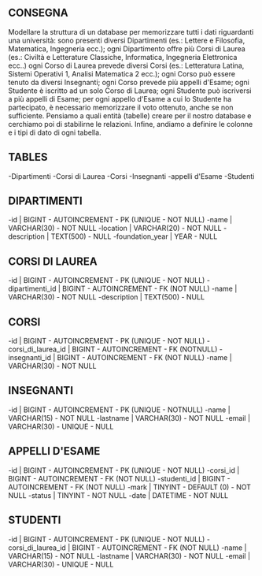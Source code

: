 ## CONSEGNA

Modellare la struttura di un database per memorizzare tutti i dati riguardanti una università:
sono presenti diversi Dipartimenti (es.: Lettere e Filosofia, Matematica, Ingegneria ecc.);
ogni Dipartimento offre più Corsi di Laurea (es.: Civiltà e Letterature Classiche, Informatica, Ingegneria Elettronica ecc..)
ogni Corso di Laurea prevede diversi Corsi (es.: Letteratura Latina, Sistemi Operativi 1, Analisi Matematica 2 ecc.);
ogni Corso può essere tenuto da diversi Insegnanti;
ogni Corso prevede più appelli d'Esame;
ogni Studente è iscritto ad un solo Corso di Laurea;
ogni Studente può iscriversi a più appelli di Esame;
per ogni appello d'Esame a cui lo Studente ha partecipato, è necessario memorizzare il voto ottenuto, anche se non sufficiente. Pensiamo a quali entità (tabelle) creare per il nostro database e cerchiamo poi di stabilirne le relazioni. Infine, andiamo a definire le colonne e i tipi di dato di ogni tabella.

## TABLES
-Dipartimenti
-Corsi di Laurea
-Corsi
-Insegnanti
-appelli d'Esame
-Studenti

## DIPARTIMENTI
-id | BIGINT - AUTOINCREMENT - PK (UNIQUE - NOT NULL)
-name | VARCHAR(30) - NOT NULL
-location | VARCHAR(20) - NOT NULL
-description | TEXT(500) - NULL
-foundation_year | YEAR - NULL

## CORSI DI LAUREA
-id | BIGINT - AUTOINCREMENT - PK (UNIQUE - NOT NULL)
-dipartimenti_id | BIGINT - AUTOINCREMENT - FK (NOT NULL)
-name | VARCHAR(30) - NOT NULL
-description | TEXT(500) - NULL

## CORSI
-id | BIGINT - AUTOINCREMENT - PK (UNIQUE - NOT NULL)
-corsi_di_laurea_id | BIGINT - AUTOINCREMENT - FK (NOTNULL)
-insegnanti_id | BIGINT - AUTOINCREMENT - FK (NOT NULL)
-name | VARCHAR(30) - NOT NULL

## INSEGNANTI
-id | BIGINT - AUTOINCREMENT - PK (UNIQUE - NOTNULL)
-name | VARCHAR(15) - NOT NULL
-lastname | VARCHAR(30) - NOT NULL
-email | VARCHAR(30) - UNIQUE - NULL

## APPELLI D'ESAME
-id | BIGINT - AUTOINCREMENT - PK (UNIQUE - NOT NULL)
-corsi_id | BIGINT - AUTOINCREMENT - FK (NOT NULL)
-studenti_id | BIGINT - AUTOINCREMENT - FK (NOT NULL)
-mark | TINYINT - DEFAULT (0) - NOT NULL
-status | TINYINT - NOT NULL
-date | DATETIME - NOT NULL

## STUDENTI
-id | BIGINT - AUTOINCREMENT - PK (UNIQUE - NOT NULL)
-corsi_di_laurea_id | BIGINT - AUTOINCREMENT - FK (NOT NULL)
-name | VARCHAR(15) - NOT NULL
-lastname | VARCHAR(30) - NOT NULL
-email | VARCHAR(30) - UNIQUE - NULL